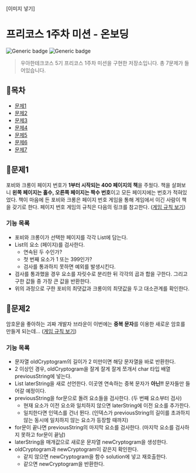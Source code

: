[이미지 넣기]
# 프리코스 1주차 미션 - 온보딩
![Generic badge](https://img.shields.io/badge/language-java-green.svg)
![Generic badge](https://img.shields.io/badge/version-1.0.0-green.svg)
> 우아한테크코스 5기 프리코스 1주차 미션을 구현한 저장소입니다. 총 7문제가 들어있습니다.

## 📌목차
- [문제1](#문제1)
- [문제2](#문제2)
- [문제3](#문제3)
- [문제4](#문제4)
- [문제5](#문제5)
- [문제6](#문제6)
- [문제7](#문제7)

## 📌문제1
포비와 크롱이 페이지 번호가 **1부터 시작되는 400 페이지의 책**을 주웠다. 책을 살펴보니 **왼쪽 페이지는 홀수, 오른쪽 페이지는 짝수 번호**이고 모든 페이지에는 번호가 적혀있었다. 책이 마음에 든 포비와 크롱은 페이지 번호 게임을 통해 게임에서 이긴 사람이 책을 갖기로 한다. 페이지 번호 게임의 규칙은 다음의 링크를 참고한다.
([게임 규칙 보기](https://github.com/areyouhun/java-onboarding/blob/areyouhun/docs/PROBLEM1.md))

### 기능 목록
- 포비와 크롱이가 선택한 페이지를 각각 List<Integer>에 담는다.
- List의 요소 (페이지)를 검사한다.
    - 연속된 두 수인가?
    - 첫 번째 요소가 1 또는 399인가?
    - 검사를 통과하지 못하면 예외를 발생시킨다.
- 검사를 통과했을 경우 요소를 자릿수로 분리한 뒤 각각의 곱과 합을 구한다. 그리고 구한 값들 중 가장 큰 값을 반환한다.
- 위의 과정으로 구한 포비의 최댓값과 크롱이의 최댓값을 두고 대소관계를 확인한다.

## 📌문제2
암호문을 좋아하는 괴짜 개발자 브라운이 이번에는 **중복 문자**를 이용한 새로운 암호를 만들게 되는데...
([게임 규칙 보기](https://github.com/areyouhun/java-onboarding/blob/areyouhun/docs/PROBLEM2.md))

### 기능 목록
- 문자열 oldCryptogram의 길이가 2 미만이면 해당 문자열을 바로 반환한다.
- 2 이상인 경우, oldCryptogram을 잘게 잘게 잘게 쪼개서 char 타입 배열 previousString에 넣는다.
- List<character> laterString을 새로 선언한다. 이곳엔 연속하는 중복 문자가 **아닌!!** 문자들만 들어갈 예정이다.
- previousString을 for문으로 돌려 요소들을 검사한다. (두 번째 요소부터 검사)
    - 현재 요소가 이전 요소와 일치하지 않으면 laterString에 이전 요소를 추가한다.
    - 일치한다면 인덱스를 건너 뛴다. (인덱스가 previousString의 길이를 초과하지 않는 동시에 일치하지 않는 요소가 등장할 때까지)
- for문이 끝나면 previousString의 마지막 요소를 검사한다. (마지막 요소를 검사하지 못하고 for문이 끝남)
- laterString을 매개값으로 새로운 문자열 newCryptogram을 생성한다.
- oldCryptogram과 newCryptogram이 같은지 확인한다.
    - 같지 않으면 newCryptogram을 함수 solution에 넣고 재호출한다.
    - 같으면 newCryptogram을 반환한다.

